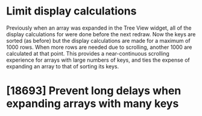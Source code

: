 # Limit display calculations

Previously when an array was expanded in the Tree View widget, all of 
the display calculations for were done before the next redraw. Now the 
keys are sorted (as before) but the display calculations are made for a
maximum of 1000 rows. When more rows are needed due to scrolling, 
another 1000 are calculated at that point. This provides a 
near-continuous scrolling experience for arrays with large numbers of 
keys, and ties the expense of expanding an array to that of sorting its
keys. 

# [18693] Prevent long delays when expanding arrays with many keys